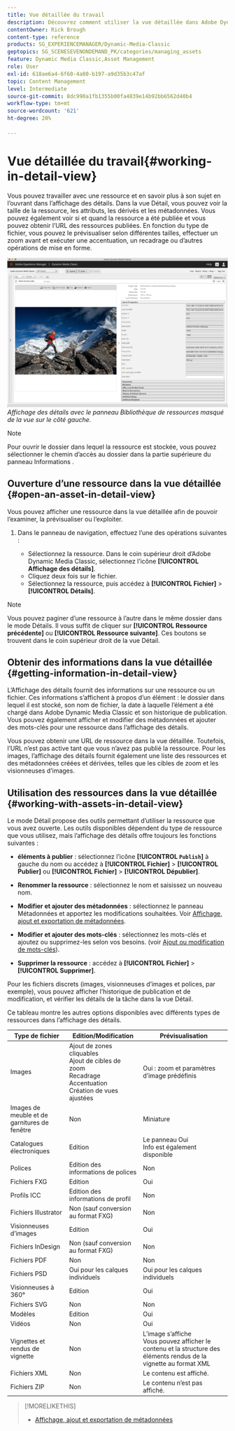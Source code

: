 ```yaml
---
title: Vue détaillée du travail
description: Découvrez comment utiliser la vue détaillée dans Adobe Dynamic Media Classic.
contentOwner: Rick Brough
content-type: reference
products: SG_EXPERIENCEMANAGER/Dynamic-Media-Classic
geptopics: SG_SCENESEVENONDEMAND_PK/categories/managing_assets
feature: Dynamic Media Classic,Asset Management
role: User
exl-id: 618ae6a4-6f60-4a80-b197-a9d35b3c47af
topic: Content Management
level: Intermediate
source-git-commit: 8dc990a1fb1355b00fa4839e14b92bb6562d40b4
workflow-type: tm+mt
source-wordcount: '621'
ht-degree: 20%

---
```


# Vue détaillée du travail{#working-in-detail-view}

Vous pouvez travailler avec une ressource et en savoir plus à son sujet en l’ouvrant dans l’affichage des détails. Dans la vue Détail, vous pouvez voir la taille de la ressource, les attributs, les dérivés et les métadonnées. Vous pouvez également voir si et quand la ressource a été publiée et vous pouvez obtenir l’URL des ressources publiées. En fonction du type de fichier, vous pouvez le prévisualiser selon différentes tailles, effectuer un zoom avant et exécuter une accentuation, un recadrage ou d’autres opérations de mise en forme.

<!-- 

Comment Type: remark
Last Modified By: Rick Brough (rbrough@adobe.com)
Last Modified Date: 2018-06-14T13:52:46.623-0400

<p>as_detail_view_popup.png found in Downloads on local in folder "scene7-images"</p>

 -->

![Affichage des détails](/help/using/assets/image_0.img.png)
*Affichage des détails avec le panneau Bibliothèque de ressources masqué de la vue sur le côté gauche.*

>[!NOTE]
>
>Pour ouvrir le dossier dans lequel la ressource est stockée, vous pouvez sélectionner le chemin d’accès au dossier dans la partie supérieure du panneau Informations .

## Ouverture d’une ressource dans la vue détaillée {#open-an-asset-in-detail-view}

Vous pouvez afficher une ressource dans la vue détaillée afin de pouvoir l’examiner, la prévisualiser ou l’exploiter.

1. Dans le panneau de navigation, effectuez l’une des opérations suivantes :

   * Sélectionnez la ressource. Dans le coin supérieur droit d’Adobe Dynamic Media Classic, sélectionnez l’icône **[!UICONTROL Affichage des détails]**.
   * Cliquez deux fois sur le fichier.
   * Sélectionnez la ressource, puis accédez à **[!UICONTROL Fichier]** > **[!UICONTROL Détails]**.

>[!NOTE]
>
>Vous pouvez paginer d’une ressource à l’autre dans le même dossier dans le mode Détails. Il vous suffit de cliquer sur **[!UICONTROL Ressource précédente]** ou **[!UICONTROL Ressource suivante]**. Ces boutons se trouvent dans le coin supérieur droit de la vue Détail.

## Obtenir des informations dans la vue détaillée {#getting-information-in-detail-view}

L’Affichage des détails fournit des informations sur une ressource ou un fichier. Ces informations s’affichent à propos d’un élément : le dossier dans lequel il est stocké, son nom de fichier, la date à laquelle l’élément a été chargé dans Adobe Dynamic Media Classic et son historique de publication. Vous pouvez également afficher et modifier des métadonnées et ajouter des mots-clés pour une ressource dans l’affichage des détails.

Vous pouvez obtenir une URL de ressource dans la vue détaillée. Toutefois, l’URL n’est pas active tant que vous n’avez pas publié la ressource. Pour les images, l’affichage des détails fournit également une liste des ressources et des métadonnées créées et dérivées, telles que les cibles de zoom et les visionneuses d’images.

## Utilisation des ressources dans la vue détaillée {#working-with-assets-in-detail-view}

Le mode Détail propose des outils permettant d’utiliser la ressource que vous avez ouverte. Les outils disponibles dépendent du type de ressource que vous utilisez, mais l’affichage des détails offre toujours les fonctions suivantes :

* **éléments à publier** : sélectionnez l’icône **[!UICONTROL `Publish`]** à gauche du nom ou accédez à **[!UICONTROL Fichier]** > **[!UICONTROL Publier]** ou **[!UICONTROL Fichier]** > **[!UICONTROL Dépublier]**.

* **Renommer la ressource** : sélectionnez le nom et saisissez un nouveau nom.

* **Modifier et ajouter des métadonnées** : sélectionnez le panneau Métadonnées et apportez les modifications souhaitées. Voir [Affichage, ajout et exportation de métadonnées](/help/using/viewing-adding-exporting-metadata.md).

* **Modifier et ajouter des mots-clés** : sélectionnez les mots-clés et ajoutez ou supprimez-les selon vos besoins. (voir [Ajout ou modification de mots-clés](/help/using/viewing-adding-exporting-metadata.md)).

* **Supprimer la ressource** : accédez à **[!UICONTROL Fichier]** > **[!UICONTROL Supprimer]**.

Pour les fichiers discrets (images, visionneuses d’images et polices, par exemple), vous pouvez afficher l’historique de publication et de modification, et vérifier les détails de la tâche dans la vue Détail.

Ce tableau montre les autres options disponibles avec différents types de ressources dans l’affichage des détails.

| Type de fichier | Edition/Modification | Prévisualisation |
| --- | --- | --- |
| Images | Ajout de zones cliquables<br>Ajout de cibles de zoom<br>Recadrage<br>Accentuation<br>Création de vues ajustées | Oui : zoom et paramètres d’image prédéfinis |
| Images de meuble et de garnitures de fenêtre | Non | Miniature |
| Catalogues électroniques | Edition | Le panneau Oui<br>Info est également disponible |
| Polices | Edition des informations de polices | Non |
| Fichiers FXG | Edition | Oui |
| Profils ICC | Edition des informations de profil | Non |
| Fichiers Illustrator | Non (sauf conversion au format FXG) | Non |
| Visionneuses d’images | Edition | Oui |
| Fichiers InDesign | Non (sauf conversion au format FXG) | Non |
| Fichiers PDF | Non | Non |
| Fichiers PSD | Oui pour les calques individuels | Oui pour les calques individuels |
| Visionneuses à 360° | Edition | Oui |
| Fichiers SVG | Non | Non |
| Modèles | Edition | Oui |
| Vidéos | Non | Oui |
| Vignettes et rendus de vignette | Non | L’image s’affiche<br> Vous pouvez afficher le contenu et la structure des éléments rendus de la vignette au format XML |
| Fichiers XML | Non | Le contenu est affiché. |
| Fichiers ZIP | Non | Le contenu n’est pas affiché. |

>[!MORELIKETHIS]
>
>* [Affichage, ajout et exportation de métadonnées](viewing-adding-exporting-metadata.md#viewing_adding_and_exporting_metadata)
